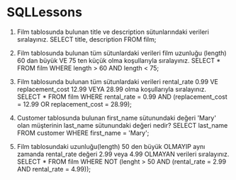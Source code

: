 # SQLLessons
1. Film tablosunda bulunan title ve description sütunlarındaki verileri sıralayınız.
   SELECT title, description FROM film;
2. Film tablosunda bulunan tüm sütunlardaki verileri film uzunluğu (length) 60 dan büyük VE 75 ten küçük olma koşullarıyla sıralayınız.
   SELECT * FROM film WHERE length > 60 AND length < 75;
3. Film tablosunda bulunan tüm sütunlardaki verileri rental_rate 0.99 VE replacement_cost 12.99 VEYA 28.99 olma koşullarıyla sıralayınız.
   SELECT * FROM film WHERE rental_rate = 0.99 AND (replacement_cost = 12.99 OR replacement_cost = 28.99);
4. Customer tablosunda bulunan first_name sütunundaki değeri 'Mary' olan müşterinin last_name sütunundaki değeri nedir?
   SELECT last_name FROM customer WHERE first_name = 'Mary'; 


5. Film tablosundaki uzunluğu(length) 50 den büyük OLMAYIP aynı zamanda rental_rate değeri 2.99 veya 4.99 OLMAYAN verileri sıralayınız.
   SELECT * FROM film WHERE NOT (lenght > 50 AND (rental_rate = 2.99 AND rental_rate = 4.99));
